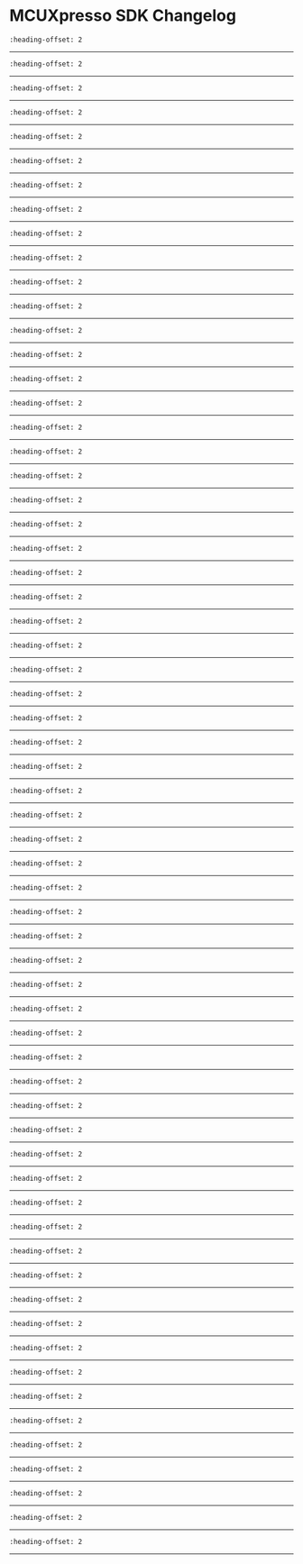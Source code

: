 # MCUXpresso SDK Changelog

```{include} ../../../../drivers/adc_12b1msps_sar/doxygen/ChangeLog_adc.md
:heading-offset: 2
```
---
```{include} ../../../../drivers/adc_etc/doxygen/ChangeLog_adc_etc.md
:heading-offset: 2
```
---
```{include} ../../../../drivers/aipstz/doxygen/ChangeLog_aipstz.md
:heading-offset: 2
```
---
```{include} ../../../../drivers/aoi/doxygen/ChangeLog_aoi.md
:heading-offset: 2
```
---
```{include} ../../../../drivers/bee/doxygen/ChangeLog_bee.md
:heading-offset: 2
```
---
```{include} ../../../../drivers/cache/armv7-m7/doxygen/ChangeLog_cache.md
:heading-offset: 2
```
---
```{include} ../../../../devices/RT/RT1050/MIMXRT1052/drivers/doxygen/ChangeLog_clock.md
:heading-offset: 2
```
---
```{include} ../../../../drivers/cmp/doxygen/ChangeLog_cmp.md
:heading-offset: 2
```
---
```{include} ../../../../drivers/common/doxygen/ChangeLog_common.md
:heading-offset: 2
```
---
```{include} ../../../../drivers/csi/doxygen/ChangeLog_csi.md
:heading-offset: 2
```
---
```{include} ../../../../drivers/dcdc_1/doxygen/ChangeLog_dcdc.md
:heading-offset: 2
```
---
```{include} ../../../../drivers/dcp/doxygen/ChangeLog_dcp.md
:heading-offset: 2
```
---
```{include} ../../../../drivers/dmamux/doxygen/ChangeLog_dmamux.md
:heading-offset: 2
```
---
```{include} ../../../../drivers/edma/doxygen/ChangeLog_edma.md
:heading-offset: 2
```
---
```{include} ../../../../drivers/elcdif/doxygen/ChangeLog_elcdif.md
:heading-offset: 2
```
---
```{include} ../../../../drivers/enc/doxygen/ChangeLog_enc.md
:heading-offset: 2
```
---
```{include} ../../../../drivers/enet/doxygen/ChangeLog_enet.md
:heading-offset: 2
```
---
```{include} ../../../../drivers/ewm/doxygen/ChangeLog_ewm.md
:heading-offset: 2
```
---
```{include} ../../../../drivers/flexcan/doxygen/ChangeLog_flexcan.md
:heading-offset: 2
```
---
```{include} ../../../../drivers/flexio/doxygen/ChangeLog_flexio.md
:heading-offset: 2
```
---
```{include} ../../../../drivers/flexio/i2c/doxygen/ChangeLog_flexio_i2c_master.md
:heading-offset: 2
```
---
```{include} ../../../../drivers/flexio/i2s/doxygen/ChangeLog_flexio_i2s.md
:heading-offset: 2
```
---
```{include} ../../../../drivers/flexio/i2s/doxygen/ChangeLog_flexio_i2s_edma.md
:heading-offset: 2
```
---
```{include} ../../../../drivers/flexio/spi/doxygen/ChangeLog_flexio_spi.md
:heading-offset: 2
```
---
```{include} ../../../../drivers/flexio/uart/doxygen/ChangeLog_flexio_uart.md
:heading-offset: 2
```
---
```{include} ../../../../drivers/flexio/uart/doxygen/ChangeLog_flexio_uart_edma.md
:heading-offset: 2
```
---
```{include} ../../../../drivers/flexram/doxygen/ChangeLog_flexram.md
:heading-offset: 2
```
---
```{include} ../../../../drivers/flexspi/doxygen/ChangeLog_flexspi.md
:heading-offset: 2
```
---
```{include} ../../../../drivers/flexspi/doxygen/ChangeLog_flexspi_edma.md
:heading-offset: 2
```
---
```{include} ../../../../drivers/gpc_1/doxygen/ChangeLog_gpc.md
:heading-offset: 2
```
---
```{include} ../../../../drivers/igpio/doxygen/ChangeLog_gpio.md
:heading-offset: 2
```
---
```{include} ../../../../drivers/gpt/doxygen/ChangeLog_gpt.md
:heading-offset: 2
```
---
```{include} ../../../../devices/RT/RT1050/MIMXRT1052/drivers/doxygen/ChangeLog_iomuxc.md
:heading-offset: 2
```
---
```{include} ../../../../drivers/kpp/doxygen/ChangeLog_kpp.md
:heading-offset: 2
```
---
```{include} ../../../../drivers/lpi2c/doxygen/ChangeLog_lpi2c.md
:heading-offset: 2
```
---
```{include} ../../../../drivers/lpi2c/doxygen/ChangeLog_lpi2c_edma.md
:heading-offset: 2
```
---
```{include} ../../../../drivers/lpspi/doxygen/ChangeLog_lpspi.md
:heading-offset: 2
```
---
```{include} ../../../../drivers/lpspi/doxygen/ChangeLog_lpspi_edma.md
:heading-offset: 2
```
---
```{include} ../../../../drivers/lpuart/doxygen/ChangeLog_lpuart.md
:heading-offset: 2
```
---
```{include} ../../../../drivers/lpuart/doxygen/ChangeLog_lpuart_edma.md
:heading-offset: 2
```
---
```{include} ../../../../drivers/ocotp/doxygen/ChangeLog_ocotp.md
:heading-offset: 2
```
---
```{include} ../../../../drivers/pit/doxygen/ChangeLog_pit.md
:heading-offset: 2
```
---
```{include} ../../../../drivers/pmu/doxygen/ChangeLog_pmu.md
:heading-offset: 2
```
---
```{include} ../../../../drivers/pwm/doxygen/ChangeLog_pwm.md
:heading-offset: 2
```
---
```{include} ../../../../drivers/pxp/doxygen/ChangeLog_pxp.md
:heading-offset: 2
```
---
```{include} ../../../../drivers/qtmr_1/doxygen/ChangeLog_qtmr.md
:heading-offset: 2
```
---
```{include} ../../../../devices/RT/RT1050/MIMXRT1052/drivers/doxygen/ChangeLog_romapi.md
:heading-offset: 2
```
---
```{include} ../../../../drivers/rtwdog/doxygen/ChangeLog_rtwdog.md
:heading-offset: 2
```
---
```{include} ../../../../drivers/sai/doxygen/ChangeLog_sai.md
:heading-offset: 2
```
---
```{include} ../../../../drivers/sai/doxygen/ChangeLog_sai_edma.md
:heading-offset: 2
```
---
```{include} ../../../../drivers/semc/doxygen/ChangeLog_semc.md
:heading-offset: 2
```
---
```{include} ../../../../drivers/snvs_hp/doxygen/ChangeLog_snvs_hp.md
:heading-offset: 2
```
---
```{include} ../../../../drivers/snvs_lp/doxygen/ChangeLog_snvs_lp.md
:heading-offset: 2
```
---
```{include} ../../../../drivers/spdif/doxygen/ChangeLog_spdif.md
:heading-offset: 2
```
---
```{include} ../../../../drivers/spdif/doxygen/ChangeLog_spdif_edma.md
:heading-offset: 2
```
---
```{include} ../../../../drivers/src/doxygen/ChangeLog_src.md
:heading-offset: 2
```
---
```{include} ../../../../drivers/tempmon/doxygen/ChangeLog_tempmon.md
:heading-offset: 2
```
---
```{include} ../../../../drivers/trng/doxygen/ChangeLog_trng.md
:heading-offset: 2
```
---
```{include} ../../../../drivers/tsc/doxygen/ChangeLog_tsc.md
:heading-offset: 2
```
---
```{include} ../../../../drivers/usdhc/doxygen/ChangeLog_usdhc.md
:heading-offset: 2
```
---
```{include} ../../../../drivers/wdog01/doxygen/ChangeLog_wdog.md
:heading-offset: 2
```
---
```{include} ../../../../drivers/xbara/doxygen/ChangeLog_xbara.md
:heading-offset: 2
```
---
```{include} ../../../../drivers/xbarb/doxygen/ChangeLog_xbarb.md
:heading-offset: 2
```
---
